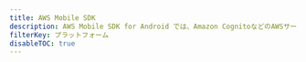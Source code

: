 ```yaml
---
title: AWS Mobile SDK
description: AWS Mobile SDK for Android では、Amazon CognitoなどのAWSサービス向けに簡素化されたAPIを提供することで、モバイルアプリを構築することができます。 Amazon S3、AWS AppSyncなど。
filterKey: プラットフォーム
disableTOC: true
---
```


<inline-fragment platform="ios" src="~/fragments/lib/ios-sdk.md"></inline-fragment> <inline-fragment platform="android" src="~/fragments/lib/android-sdk.md"></inline-fragment>
